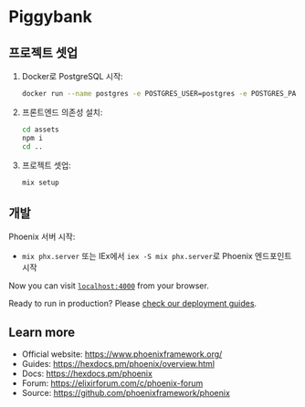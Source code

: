 # Piggybank

## 프로젝트 셋업

1. Docker로 PostgreSQL 시작:
   ```bash
   docker run --name postgres -e POSTGRES_USER=postgres -e POSTGRES_PASSWORD=postgres -p 5432:5432 -d postgres
   ```

2. 프론트엔드 의존성 설치:
   ```bash
   cd assets
   npm i
   cd ..
   ```

3. 프로젝트 셋업:
   ```bash
   mix setup
   ```

## 개발

Phoenix 서버 시작:

  * `mix phx.server` 또는 IEx에서 `iex -S mix phx.server`로 Phoenix 엔드포인트 시작

Now you can visit [`localhost:4000`](http://localhost:4000) from your browser.

Ready to run in production? Please [check our deployment guides](https://hexdocs.pm/phoenix/deployment.html).

## Learn more

  * Official website: https://www.phoenixframework.org/
  * Guides: https://hexdocs.pm/phoenix/overview.html
  * Docs: https://hexdocs.pm/phoenix
  * Forum: https://elixirforum.com/c/phoenix-forum
  * Source: https://github.com/phoenixframework/phoenix
